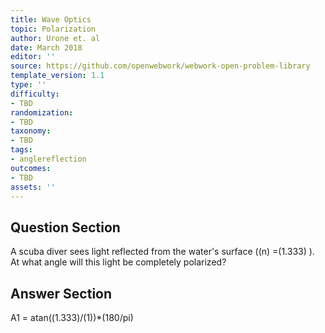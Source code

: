 ```yaml
---
title: Wave Optics
topic: Polarization
author: Urone et. al
date: March 2018
editor: ''
source: https://github.com/openwebwork/webwork-open-problem-library
template_version: 1.1
type: ''
difficulty:
- TBD
randomization:
- TBD
taxonomy:
- TBD
tags:
- anglereflection
outcomes:
- TBD
assets: ''
---
```


## Question Section 

A scuba diver sees light reflected from the water's surface ((n) =(1.333) ). At what angle will this light be completely polarized?



## Answer Section

A1 = atan((1.333)/(1))*(180/pi)